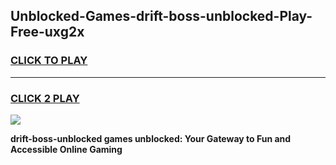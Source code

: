 
## Unblocked-Games-drift-boss-unblocked-Play-Free-uxg2x
<h3>
<a href="https://premium76.site?title=drift-boss-unblocked&ref=10A">CLICK TO PLAY</a></h3>
<hr>

<h3>
<a href="https://premium76.site?title=drift-boss-unblocked&ref=10A">CLICK 2 PLAY</a>
  
</h3>

<a href="https://premium76.site?title=drift-boss-unblocked&ref=10A"><img src="https://clearcache.store/games.png"></a>


**drift-boss-unblocked games unblocked: Your Gateway to Fun and Accessible Online Gaming**
